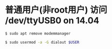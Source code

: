 # 普通用户(非root用户) 访问 /dev/ttyUSB0 on 14.04

```bash
$ sudo apt remove modemmanager

$ sudo usermod -a -G dialout $USER
```
